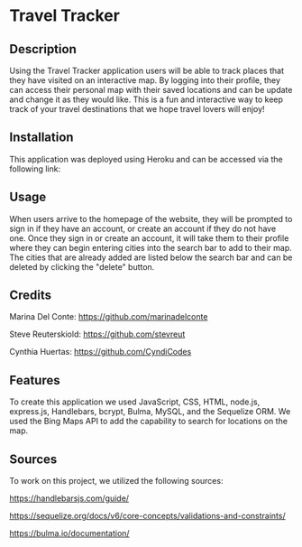 # Travel Tracker

## Description

Using the Travel Tracker application users will be able to track places that they have visited on an interactive map. By logging into their profile, they can access their personal map with their saved locations and can be update and change it as they would like. This is a fun and interactive way to keep track of your travel destinations that we hope travel lovers will enjoy!


## Installation
This application was deployed using Heroku and can be accessed via the following link:


## Usage

When users arrive to the homepage of the website, they will be prompted to sign in if they have an account, or create an account if they do not have one. Once they sign in or create an account, it will take them to their profile where they can begin entering cities into the search bar to add to their map. The cities that are already added are listed below the search bar and can be deleted by clicking the "delete" button. 

## Credits

Marina Del Conte: https://github.com/marinadelconte

Steve Reuterskiold: https://github.com/stevreut

Cynthia Huertas: https://github.com/CyndiCodes


## Features

To create this application we used JavaScript, CSS, HTML, node.js, express.js, Handlebars, bcrypt, Bulma, MySQL, and the Sequelize ORM. We used the Bing Maps API to add the capability to search for locations on the map.

## Sources

To work on this project, we utilized the following sources:

https://handlebarsjs.com/guide/

https://sequelize.org/docs/v6/core-concepts/validations-and-constraints/

https://bulma.io/documentation/ 


